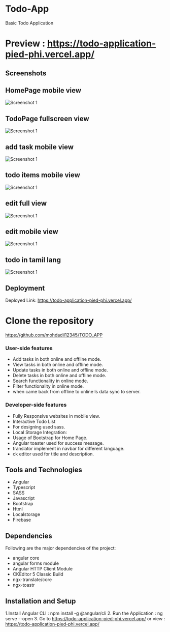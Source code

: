 # Todo-App
Basic Todo Application

# Preview :  https://todo-application-pied-phi.vercel.app/

## Screenshots
## HomePage mobile view
![Screenshot 1](./todo_application/src/assets/screenshots/homepage.png)
## TodoPage fullscreen view
![Screenshot 1](./todo_application/src/assets/screenshots/todofull.png)
## add task mobile view
![Screenshot 1](./todo_application/src/assets/screenshots/addmbile.png)
## todo items mobile view
![Screenshot 1](./todo_application/src/assets/screenshots/todotask.png)
## edit full view
![Screenshot 1](./todo_application/src/assets/screenshots/edit1.png)
## edit mobile view
![Screenshot 1](./todo_application/src/assets/screenshots/edittask.png)
## todo in tamil lang
![Screenshot 1](./todo_application/src/assets/screenshots/tamilalrt.png)


## Deployment

Deployed Link: https://todo-application-pied-phi.vercel.app/

# Clone the repository

https://github.com/mohdadil12345/TODO_APP

### User-side features
- Add tasks in both online and offline mode.
- View tasks in both online and offline mode.
- Update tasks in both online and offline mode.
- Delete tasks in both online and offline mode.
- Search functionality in online mode.
- Filter functionality in online mode.
- when came back from offline to online ls data sync to server.

### Developer-side features

- Fully Responsive websites in mobile view.
- Interactive Todo List
- For designing used sass.
- Local Storage Integration: 
- Usage of Bootstrap for Home Page.
- Angular toaster used for success message.
-  translator implement in navbar for different language.
-  ck editor used for title and description.

## Tools and Technologies

- Angular
- Typescript
- SASS
- Javascript
- Bootstrap
- Html
- Localstorage
- Firebase

## Dependencies

Following are the major dependencies of the project:

- angular core
- angular forms module
- Angular HTTP Client Module
- CKEditor 5 Classic Build
- ngx-translate/core
- ngx-toastr

## Installation and Setup

1.Install Angular CLI : npm install -g @angular/cli
2. Run the Application : ng serve --open
3. Go to https://todo-application-pied-phi.vercel.app/  or view :  https://todo-application-pied-phi.vercel.app/


